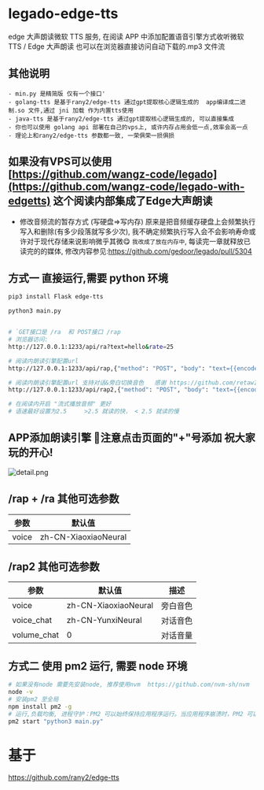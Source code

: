 # legado-edge-tts

edge 大声朗读微软 TTS 服务, 在阅读 APP 中添加配置语音引擎方式收听微软 TTS / Edge 大声朗读 也可以在浏览器直接访问自动下载的.mp3 文件流

## 其他说明
    - min.py 是精简版 仅有一个接口'
    - golang-tts 是基于rany2/edge-tts 通过gpt提取核心逻辑生成的  app编译成二进制.so 文件,通过 jni 加载 作为内置tts使用
    - java-tts 是基于rany2/edge-tts 通过gpt提取核心逻辑生成的, 可以直接集成
    - 你也可以使用 golang api 部署在自己的vps上, 或许内存占用会低一点,效率会高一点
    - 理论上和rany2/edge-tts 参数都一致, 一荣俱荣一损俱损

## 如果没有VPS可以使用 [https://github.com/wangz-code/legado](https://github.com/wangz-code/legado-with-edgetts)  这个阅读内部集成了Edge大声朗读
 - 修改音频流的暂存方式 (写硬盘=>写内存)
 原来是把音频缓存硬盘上会频繁执行写入和删除(有多少段落就写多少次),  我不确定频繁执行写入会不会影响寿命或许对于现代存储来说影响微乎其微😋
 `我改成了放在内存中`, 每读完一章就释放已读完的的媒体, 修改内容参见:https://github.com/gedoor/legado/pull/5304

## 方式一 直接运行,需要 python 环境

```sh
pip3 install Flask edge-tts

python3 main.py


# `GET接口是 /ra  和 POST接口 /rap
# 浏览器访问:
http://127.0.0.1:1233/api/ra?text=hello&rate=25

# 阅读内朗读引擎配置url
http://127.0.0.1:1233/api/rap,{"method": "POST", "body": "text={{encodeURIComponent(speakText)}}&rate={{speakSpeed}}"}

# 阅读内朗读引擎配置url 支持对话&旁白切换音色   感谢 https://github.com/retaw106 贡献
http://127.0.0.1:1233/api/rap2,{"method": "POST", "body": "text={{encodeURIComponent(speakText)}}&rate={{speakSpeed}}"}

# 在阅读内开启 "流式播放音频" 更好
# 语速最好设置为2.5     >2.5 就读的快， < 2.5 就读的慢
```


## APP添加朗读引擎  📢注意点击页面的"+"号添加 祝大家玩的开心!
![detail.png](https://raw.githubusercontent.com/wangz-code/legado-edge-tts/main/demo.gif)


## /rap + /ra 其他可选参数

| 参数  | 默认值               |
| ----- | -------------------- |
| voice | zh-CN-XiaoxiaoNeural |

## /rap2 其他可选参数

| 参数        | 默认值               | 描述     |
| ----------- | -------------------- | -------- |
| voice       | zh-CN-XiaoxiaoNeural | 旁白音色 |
| voice_chat  | zh-CN-YunxiNeural    | 对话音色 |
| volume_chat | 0                    | 对话音量 |

## 方式二 使用 pm2 运行, 需要 node 环境

```bash
# 如果没有node 需要先安装node, 推荐使用nvm  https://github.com/nvm-sh/nvm
node -v
# 安装pm2 至全局
npm install pm2 -g
# 运行,负载均衡, 进程守护：PM2 可以始终保持应用程序运行。当应用程序崩溃时，PM2 可以自动重启它，确保服务的可用性。
pm2 start "python3 main.py"
```

# 基于

https://github.com/rany2/edge-tts
